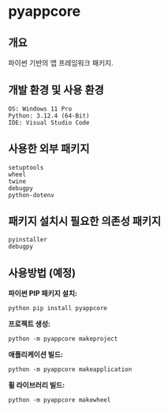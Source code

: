 # pyappcore

## 개요

파이썬 기반의 앱 프레임워크 패키지.


## 개발 환경 및 사용 환경

    OS: Windows 11 Pro  
    Python: 3.12.4 (64-Bit)   
    IDE: Visual Studio Code   


## 사용한 외부 패키지

    setuptools   
    wheel   
    twine   
    debugpy  
    python-dotenv   


## 패키지 설치시 필요한 의존성 패키지

    pyinstaller
    debugpy


## 사용방법 (예정)

**파이썬 PIP 패키지 설치:**   

    python pip install pyappcore


**프로젝트 생성:**   

    python -m pyappcore makeproject

**애플리케이션 빌드:**   

    python -m pyappcore makeapplication

**휠 라이브러리 빌드:**   

    python -m pyappcore makewheel